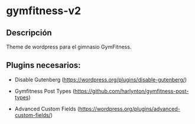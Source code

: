 # gymfitness-v2
## Descripción
Theme de wordpress para el gimnasio GymFitness.
## Plugins necesarios:
- Disable Gutenberg (https://wordpress.org/plugins/disable-gutenberg/)
* Gymfitness Post Types (https://github.com/harlynton/gymfitness-post-types)
+ Advanced Custom Fields (https://wordpress.org/plugins/advanced-custom-fields/)